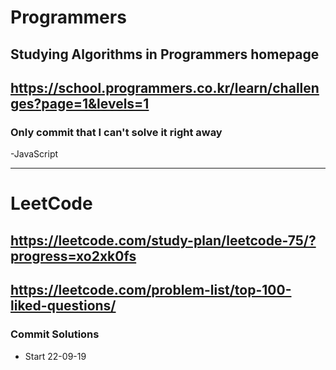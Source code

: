 # Programmers

## Studying Algorithms in Programmers homepage

## https://school.programmers.co.kr/learn/challenges?page=1&levels=1

### Only commit that I can't solve it right away

-JavaScript

***


# LeetCode

## https://leetcode.com/study-plan/leetcode-75/?progress=xo2xk0fs

## https://leetcode.com/problem-list/top-100-liked-questions/

### Commit Solutions

- Start 22-09-19

